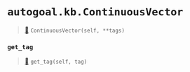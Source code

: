 # `autogoal.kb.ContinuousVector`

> [📝](https://github.com/autogal/autogoal/blob/master/autogoal/kb/_data.py#L429)
> `ContinuousVector(self, **tags)`

### `get_tag`

> [📝](https://github.com/autogoal/autogoal/blob/master/autogoal/kb/_data.py#L283)
> `get_tag(self, tag)`

